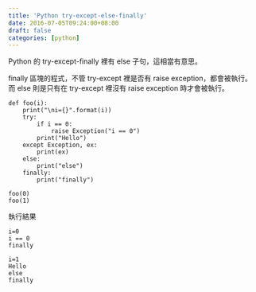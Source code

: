 ```yaml
---
title: 'Python try-except-else-finally'
date: 2016-07-05T09:24:00+08:00
draft: false
categories: [python]
---
```

Python 的 try-except-finally 裡有 else 子句，這相當有意思。

finally 區塊的程式，不管 try-except 裡是否有 raise exception，都會被執行。而 else 則是只有在 try-except 裡沒有 raise exception 時才會被執行。

```
def foo(i):
    print("\ni={}".format(i))
    try:
        if i == 0:
            raise Exception("i == 0")
        print("Hello")
    except Exception, ex:
        print(ex)
    else:
        print("else")
    finally:
        print("finally")

foo(0)
foo(1)
```

執行結果
```
i=0
i == 0
finally

i=1
Hello
else
finally
```